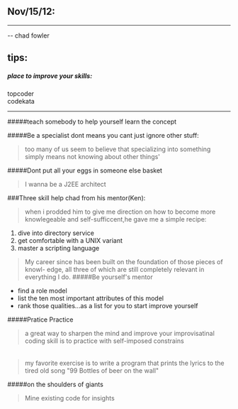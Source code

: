 ## Nov/15/12:
---------------
-- chad fowler
## tips: 
##### place to improve your skills:
topcoder   
codekata

----------------------------------------------------------

#####teach somebody to help yourself learn the concept

#####Be a specialist dont means you cant just ignore other stuff:
> too many of us seem to believe that specializing into something 
simply means not knowing about other things'

#####Dont put all your eggs in someone else basket
> I wanna be a J2EE architect

###Three skill help chad from his mentor(Ken):
> when i prodded him to give me direction on how to become more
knowlegeable and self-sufficcent,he gave me a simple recipe:
 1. dive into directory service
 2. get comfortable with a UNIX variant
 3. master a scripting language
> My career since has been built on the foundation of those pieces of knowl- edge, all three of which are still completely relevant in everything I do.
#####Be yourself's mentor
* find a role model 
* list the ten most important attributes of this model
* rank those qualities...as a list for you to start improve yourself

#####Pratice Practice
> a great way to sharpen the mind and improve your improvisatinal coding
skill is to practice with self-imposed constrains
######
> my favorite exercise is to write a program that prints the lyrics to
the tired old song "99 Bottles of beer on the wall"

#####on the shoulders of giants
>Mine existing code for insights



    

